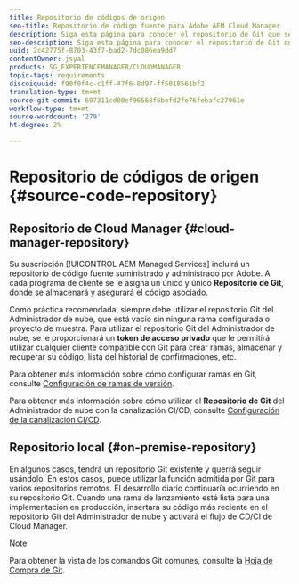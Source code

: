 ```yaml
---
title: Repositorio de códigos de origen
seo-title: Repositorio de código fuente para Adobe AEM Cloud Manager
description: Siga esta página para conocer el repositorio de Git que se aprovisiona para cada programa que tenga en Cloud Manager.
seo-description: Siga esta página para conocer el repositorio de Git que se aprovisiona para cada programa que tenga en Adobe AEM Cloud Manager.
uuid: 2c42775f-8703-43f7-bad2-7dc086ea9dd7
contentOwner: jsyal
products: SG_EXPERIENCEMANAGER/CLOUDMANAGER
topic-tags: requirements
discoiquuid: f90f0f4c-c1ff-47f6-8d97-ff5018561bf2
translation-type: tm+mt
source-git-commit: 697311cd00ef96568f6befd2fe76febafc27961e
workflow-type: tm+mt
source-wordcount: '279'
ht-degree: 2%

---
```



# Repositorio de códigos de origen {#source-code-repository}

## Repositorio de Cloud Manager {#cloud-manager-repository}

Su suscripción [!UICONTROL AEM Managed Services] incluirá un repositorio de código fuente suministrado y administrado por Adobe. A cada programa de cliente se le asigna un único y único **Repositorio de Git**, donde se almacenará y asegurará el código asociado.

Como práctica recomendada, siempre debe utilizar el repositorio Git del Administrador de nube, que está vacío sin ninguna rama configurada o proyecto de muestra. Para utilizar el repositorio Git del Administrador de nube, se le proporcionará un **token de acceso privado** que le permitirá utilizar cualquier cliente compatible con Git para crear ramas, almacenar y recuperar su código, lista del historial de confirmaciones, etc.

Para obtener más información sobre cómo configurar ramas en Git, consulte [Configuración de ramas de versión](configure-your-release-branches.md).

Para obtener más información sobre cómo utilizar el **Repositorio de Git** del Administrador de nube con la canalización CI/CD, consulte [Configuración de la canalización CI/CD](configuring-pipeline.md).

## Repositorio local {#on-premise-repository}

En algunos casos, tendrá un repositorio Git existente y querrá seguir usándolo. En estos casos, puede utilizar la función admitida por Git para varios repositorios remotos. El desarrollo diario continuaría ocurriendo en su repositorio Git. Cuando una rama de lanzamiento esté lista para una implementación en producción, insertará su código más reciente en el repositorio Git del Administrador de nube y activará el flujo de CD/CI de Cloud Manager.

>[!NOTE]
>
>Para obtener la vista de los comandos Git comunes, consulte la [Hoja de Compra de Git](https://education.github.com/git-cheat-sheet-education.pdf).

